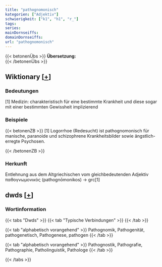 ```yaml
---
title: "pathognomonisch"
kategorien: ["Adjektiv"]
schwierigkeit: ["k1", "h1", "r_"]
tags:
series:
mainDornseiffs:
domainDornseiffs:
url: "pathognomonisch"
---
```


{{< betonenÜbs >}}
**Übersetzung:**  
{{< /betonenÜbs >}}

## Wiktionary [[+](https://de.wiktionary.org/wiki/pathognomonisch)]

### Bedeutungen
[1] Medizin: charakteristisch für eine bestimmte Krankheit und diese sogar mit einer bestimmten Gewissheit implizierend  

### Beispiele
{{< betonenZB >}}
[1] Logorrhoe (Redesucht) ist pathognomonisch für manische, paranoide und schizophrene Krankheitsbilder sowie ängstlich-erregte Psychosen.  

{{< /betonenZB >}}
### Herkunft
Entlehnung aus dem Altgriechischen vom gleichbedeutenden Adjektiv παθογνωμονικός (pathognōmonikos) → grc[1]  



## dwds [[+](https://www.dwds.de/wb/pathognomonisch)]

### Wortinformation
{{< tabs "Dwds" >}}
{{< tab "Typische Verbindungen" >}}
{{< /tab >}}

{{< tab "alphabetisch vorangehend" >}}
Pathognomik, Pathogenität, pathogenetisch, Pathogenese, pathogen
{{< /tab >}}

{{< tab "alphabetisch vorangehend" >}}
Pathognostik, Pathografie, Pathographie, Patholinguistik, Pathologe
{{< /tab >}}

{{< /tabs >}}

